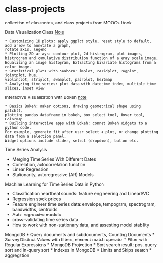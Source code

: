 # class-projects
collection of classnotes, and class projects from MOOCs I took.

Data Visualization Class [Note](https://github.com/worasom/class-projects/blob/master/data_vis.ipynb)

    * Customizing 1D plots: apply ggplot style, reset style to default, add arrow to annotate a graph, 
    rotate axis, legend
    * Plotting 2D arrays: contour plot, 2d histrogram, plot images, 
    histrogram and cumulative distribution function of a gray scale image, 
    Equalizing an image histogram, Extracting bivariate histograms from a color image.
    * Statistical plots with Seaborn: lmplot, residplot, regplot, jointplot, hue, 
    violinplot, striplot, swamplot, pairplot, heatmap
    * Analyzing time series: plot data with datetime index, multiple time slices, inset view

Interactive Visualization with Bokeh [note](https://github.com/worasom/class-projects/blob/master/bokeh_note.ipynb)

    * Basics Bokeh: maker options, drawing geometrical shape using patch(), 
    plotting pandas dataframe in bokeh, box_select tool, Hover tool, Colormap
    * Building interactive apps with Bokeh: connet Bokeh widgets to a python code.  
    For example, generate fit after user select a plot, or change plotting data from a selection panel. 
    Widget options include slider, select (dropdown), button etc.
    
Time Series Analysis
   * Merging Time Series With Different Dates
   * Correlation, autocorrelation function
   * Linear Regression 
   * Stationarity, autoregressive (AR) Models
    
Machine Learning for Time Series Data in Python
   * Classification heartbeat sounds: feature engineering and LinearSVC 
   * Regression stock prices
   * Feature engineer time series data: envelope, tempogram, spectrogram, bandwidths, centroids
   * Auto-regressive models 
   * cross-validating time series data
   * How to work with non-stationary data, and assesting model stability 
   
MongoDB
    * Query documents and subdocuments, Counting Documents
    * Survey Distinct Values with filters, element match operator 
    * Filter with Regular Expressions
    * MongoDB Projection
    * Sort search result: post query sort and in-query sort 
    * Indexes in MongoDB
    * Limits and Skips search 
    * aggregation 
